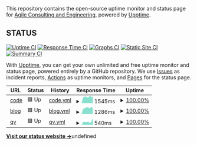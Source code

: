 This repository contains the open-source uptime monitor and status page for [Agile Consulting and Engineering](https://hive.gov.sg), powered by [Upptime](https://github.com/upptime/upptime).

## STATUS

[![Uptime CI](https://github.com/gdsace/status/workflows/Uptime%20CI/badge.svg)](https://github.com/gdsace/status/actions?query=workflow%3A%22Uptime+CI%22)
[![Response Time CI](https://github.com/gdsace/status/workflows/Response%20Time%20CI/badge.svg)](https://github.com/gdsace/status/actions?query=workflow%3A%22Response+Time+CI%22)
[![Graphs CI](https://github.com/gdsace/status/workflows/Graphs%20CI/badge.svg)](https://github.com/gdsace/status/actions?query=workflow%3A%22Graphs+CI%22)
[![Static Site CI](https://github.com/gdsace/status/workflows/Static%20Site%20CI/badge.svg)](https://github.com/gdsace/status/actions?query=workflow%3A%22Static+Site+CI%22)
[![Summary CI](https://github.com/gdsace/status/workflows/Summary%20CI/badge.svg)](https://github.com/gdsace/status/actions?query=workflow%3A%22Summary+CI%22)

With [Upptime](https://upptime.js.org), you can get your own unlimited and free uptime monitor and status page, powered entirely by a GitHub repository. We use [Issues](https://github.com/gdsace/status/issues) as incident reports, [Actions](https://github.com/gdsace/status/actions) as uptime monitors, and [Pages](https://gdsace.github.io/status) for the status page.

<!--start: status pages-->
<!-- This summary is generated by Upptime (https://github.com/upptime/upptime) -->
<!-- Do not edit this manually, your changes will be overwritten -->
<!-- prettier-ignore -->
| URL | Status | History | Response Time | Uptime |
| --- | ------ | ------- | ------------- | ------ |
| <img alt="" src="https://favicons.githubusercontent.com/code.gov.sg" height="13"> [code](https://code.gov.sg) | 🟩 Up | [code.yml](https://github.com/gdsace/status/commits/HEAD/history/code.yml) | <details><summary><img alt="Response time graph" src="./graphs/code/response-time-week.png" height="20"> 1545ms</summary><br><a href="https://gdsace.github.io/status/history/code"><img alt="Response time 1454" src="https://img.shields.io/endpoint?url=https%3A%2F%2Fraw.githubusercontent.com%2Fgdsace%2Fstatus%2FHEAD%2Fapi%2Fcode%2Fresponse-time.json"></a><br><a href="https://gdsace.github.io/status/history/code"><img alt="24-hour response time 1602" src="https://img.shields.io/endpoint?url=https%3A%2F%2Fraw.githubusercontent.com%2Fgdsace%2Fstatus%2FHEAD%2Fapi%2Fcode%2Fresponse-time-day.json"></a><br><a href="https://gdsace.github.io/status/history/code"><img alt="7-day response time 1545" src="https://img.shields.io/endpoint?url=https%3A%2F%2Fraw.githubusercontent.com%2Fgdsace%2Fstatus%2FHEAD%2Fapi%2Fcode%2Fresponse-time-week.json"></a><br><a href="https://gdsace.github.io/status/history/code"><img alt="30-day response time 1537" src="https://img.shields.io/endpoint?url=https%3A%2F%2Fraw.githubusercontent.com%2Fgdsace%2Fstatus%2FHEAD%2Fapi%2Fcode%2Fresponse-time-month.json"></a><br><a href="https://gdsace.github.io/status/history/code"><img alt="1-year response time 1454" src="https://img.shields.io/endpoint?url=https%3A%2F%2Fraw.githubusercontent.com%2Fgdsace%2Fstatus%2FHEAD%2Fapi%2Fcode%2Fresponse-time-year.json"></a></details> | <details><summary><a href="https://gdsace.github.io/status/history/code">100.00%</a></summary><a href="https://gdsace.github.io/status/history/code"><img alt="All-time uptime 95.54%" src="https://img.shields.io/endpoint?url=https%3A%2F%2Fraw.githubusercontent.com%2Fgdsace%2Fstatus%2FHEAD%2Fapi%2Fcode%2Fuptime.json"></a><br><a href="https://gdsace.github.io/status/history/code"><img alt="24-hour uptime 100.00%" src="https://img.shields.io/endpoint?url=https%3A%2F%2Fraw.githubusercontent.com%2Fgdsace%2Fstatus%2FHEAD%2Fapi%2Fcode%2Fuptime-day.json"></a><br><a href="https://gdsace.github.io/status/history/code"><img alt="7-day uptime 100.00%" src="https://img.shields.io/endpoint?url=https%3A%2F%2Fraw.githubusercontent.com%2Fgdsace%2Fstatus%2FHEAD%2Fapi%2Fcode%2Fuptime-week.json"></a><br><a href="https://gdsace.github.io/status/history/code"><img alt="30-day uptime 100.00%" src="https://img.shields.io/endpoint?url=https%3A%2F%2Fraw.githubusercontent.com%2Fgdsace%2Fstatus%2FHEAD%2Fapi%2Fcode%2Fuptime-month.json"></a><br><a href="https://gdsace.github.io/status/history/code"><img alt="1-year uptime 95.54%" src="https://img.shields.io/endpoint?url=https%3A%2F%2Fraw.githubusercontent.com%2Fgdsace%2Fstatus%2FHEAD%2Fapi%2Fcode%2Fuptime-year.json"></a></details>
| <img alt="" src="https://favicons.githubusercontent.com/blog.gds-gov.tech" height="13"> [blog](https://blog.gds-gov.tech) | 🟩 Up | [blog.yml](https://github.com/gdsace/status/commits/HEAD/history/blog.yml) | <details><summary><img alt="Response time graph" src="./graphs/blog/response-time-week.png" height="20"> 1286ms</summary><br><a href="https://gdsace.github.io/status/history/blog"><img alt="Response time 1203" src="https://img.shields.io/endpoint?url=https%3A%2F%2Fraw.githubusercontent.com%2Fgdsace%2Fstatus%2FHEAD%2Fapi%2Fblog%2Fresponse-time.json"></a><br><a href="https://gdsace.github.io/status/history/blog"><img alt="24-hour response time 1212" src="https://img.shields.io/endpoint?url=https%3A%2F%2Fraw.githubusercontent.com%2Fgdsace%2Fstatus%2FHEAD%2Fapi%2Fblog%2Fresponse-time-day.json"></a><br><a href="https://gdsace.github.io/status/history/blog"><img alt="7-day response time 1286" src="https://img.shields.io/endpoint?url=https%3A%2F%2Fraw.githubusercontent.com%2Fgdsace%2Fstatus%2FHEAD%2Fapi%2Fblog%2Fresponse-time-week.json"></a><br><a href="https://gdsace.github.io/status/history/blog"><img alt="30-day response time 1192" src="https://img.shields.io/endpoint?url=https%3A%2F%2Fraw.githubusercontent.com%2Fgdsace%2Fstatus%2FHEAD%2Fapi%2Fblog%2Fresponse-time-month.json"></a><br><a href="https://gdsace.github.io/status/history/blog"><img alt="1-year response time 1203" src="https://img.shields.io/endpoint?url=https%3A%2F%2Fraw.githubusercontent.com%2Fgdsace%2Fstatus%2FHEAD%2Fapi%2Fblog%2Fresponse-time-year.json"></a></details> | <details><summary><a href="https://gdsace.github.io/status/history/blog">100.00%</a></summary><a href="https://gdsace.github.io/status/history/blog"><img alt="All-time uptime 94.48%" src="https://img.shields.io/endpoint?url=https%3A%2F%2Fraw.githubusercontent.com%2Fgdsace%2Fstatus%2FHEAD%2Fapi%2Fblog%2Fuptime.json"></a><br><a href="https://gdsace.github.io/status/history/blog"><img alt="24-hour uptime 100.00%" src="https://img.shields.io/endpoint?url=https%3A%2F%2Fraw.githubusercontent.com%2Fgdsace%2Fstatus%2FHEAD%2Fapi%2Fblog%2Fuptime-day.json"></a><br><a href="https://gdsace.github.io/status/history/blog"><img alt="7-day uptime 100.00%" src="https://img.shields.io/endpoint?url=https%3A%2F%2Fraw.githubusercontent.com%2Fgdsace%2Fstatus%2FHEAD%2Fapi%2Fblog%2Fuptime-week.json"></a><br><a href="https://gdsace.github.io/status/history/blog"><img alt="30-day uptime 99.40%" src="https://img.shields.io/endpoint?url=https%3A%2F%2Fraw.githubusercontent.com%2Fgdsace%2Fstatus%2FHEAD%2Fapi%2Fblog%2Fuptime-month.json"></a><br><a href="https://gdsace.github.io/status/history/blog"><img alt="1-year uptime 94.48%" src="https://img.shields.io/endpoint?url=https%3A%2F%2Fraw.githubusercontent.com%2Fgdsace%2Fstatus%2FHEAD%2Fapi%2Fblog%2Fuptime-year.json"></a></details>
| <img alt="" src="https://favicons.githubusercontent.com/peer-nomination.gahmen.io" height="13"> [qv](https://peer-nomination.gahmen.io) | 🟩 Up | [qv.yml](https://github.com/gdsace/status/commits/HEAD/history/qv.yml) | <details><summary><img alt="Response time graph" src="./graphs/qv/response-time-week.png" height="20"> 540ms</summary><br><a href="https://gdsace.github.io/status/history/qv"><img alt="Response time 471" src="https://img.shields.io/endpoint?url=https%3A%2F%2Fraw.githubusercontent.com%2Fgdsace%2Fstatus%2FHEAD%2Fapi%2Fqv%2Fresponse-time.json"></a><br><a href="https://gdsace.github.io/status/history/qv"><img alt="24-hour response time 1086" src="https://img.shields.io/endpoint?url=https%3A%2F%2Fraw.githubusercontent.com%2Fgdsace%2Fstatus%2FHEAD%2Fapi%2Fqv%2Fresponse-time-day.json"></a><br><a href="https://gdsace.github.io/status/history/qv"><img alt="7-day response time 540" src="https://img.shields.io/endpoint?url=https%3A%2F%2Fraw.githubusercontent.com%2Fgdsace%2Fstatus%2FHEAD%2Fapi%2Fqv%2Fresponse-time-week.json"></a><br><a href="https://gdsace.github.io/status/history/qv"><img alt="30-day response time 482" src="https://img.shields.io/endpoint?url=https%3A%2F%2Fraw.githubusercontent.com%2Fgdsace%2Fstatus%2FHEAD%2Fapi%2Fqv%2Fresponse-time-month.json"></a><br><a href="https://gdsace.github.io/status/history/qv"><img alt="1-year response time 471" src="https://img.shields.io/endpoint?url=https%3A%2F%2Fraw.githubusercontent.com%2Fgdsace%2Fstatus%2FHEAD%2Fapi%2Fqv%2Fresponse-time-year.json"></a></details> | <details><summary><a href="https://gdsace.github.io/status/history/qv">100.00%</a></summary><a href="https://gdsace.github.io/status/history/qv"><img alt="All-time uptime 100.00%" src="https://img.shields.io/endpoint?url=https%3A%2F%2Fraw.githubusercontent.com%2Fgdsace%2Fstatus%2FHEAD%2Fapi%2Fqv%2Fuptime.json"></a><br><a href="https://gdsace.github.io/status/history/qv"><img alt="24-hour uptime 100.00%" src="https://img.shields.io/endpoint?url=https%3A%2F%2Fraw.githubusercontent.com%2Fgdsace%2Fstatus%2FHEAD%2Fapi%2Fqv%2Fuptime-day.json"></a><br><a href="https://gdsace.github.io/status/history/qv"><img alt="7-day uptime 100.00%" src="https://img.shields.io/endpoint?url=https%3A%2F%2Fraw.githubusercontent.com%2Fgdsace%2Fstatus%2FHEAD%2Fapi%2Fqv%2Fuptime-week.json"></a><br><a href="https://gdsace.github.io/status/history/qv"><img alt="30-day uptime 100.00%" src="https://img.shields.io/endpoint?url=https%3A%2F%2Fraw.githubusercontent.com%2Fgdsace%2Fstatus%2FHEAD%2Fapi%2Fqv%2Fuptime-month.json"></a><br><a href="https://gdsace.github.io/status/history/qv"><img alt="1-year uptime 100.00%" src="https://img.shields.io/endpoint?url=https%3A%2F%2Fraw.githubusercontent.com%2Fgdsace%2Fstatus%2FHEAD%2Fapi%2Fqv%2Fuptime-year.json"></a></details>

<!--end: status pages-->

[**Visit our status website →**](https://gdsace.github.io/status)undefined
